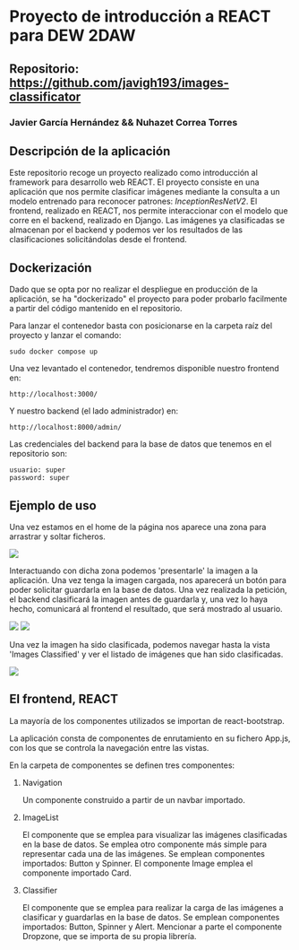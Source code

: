 # Proyecto de introducción a REACT para DEW 2DAW

## Repositorio: https://github.com/javigh193/images-classificator

### Javier García Hernández && Nuhazet Correa Torres

## Descripción de la aplicación

Este repositorio recoge un proyecto realizado como introducción al framework para desarrollo web REACT. El proyecto consiste en una aplicación que nos permite clasificar imágenes mediante la consulta a un modelo entrenado para reconocer patrones: <i>InceptionResNetV2</i>. El frontend, realizado en REACT, nos permite interaccionar con el modelo que corre en el backend, realizado en Django. Las imágenes ya clasificadas se almacenan por el backend y podemos ver los resultados de las clasificaciones solicitándolas desde el frontend. 

## Dockerización

Dado que se opta por no realizar el despliegue en producción de la aplicación, se ha "dockerizado" el proyecto para poder probarlo facilmente a partir del código mantenido en el repositorio.

Para lanzar el contenedor basta con posicionarse en la carpeta raíz del proyecto y lanzar el comando:
    
    sudo docker compose up

Una vez levantado el contenedor, tendremos disponible nuestro frontend en:

    http://localhost:3000/

Y nuestro backend (el lado administrador) en:

    http://localhost:8000/admin/

Las credenciales del backend para la base de datos que tenemos en el repositorio son:

    usuario: super
    password: super

## Ejemplo de uso

Una vez estamos en el home de la página nos aparece una zona para arrastrar y soltar ficheros.

<img src='docu/home.png'>

Interactuando con dicha zona podemos 'presentarle' la imagen a la aplicación. Una vez tenga la imagen cargada, nos aparecerá un botón para poder solicitar guardarla en la base de datos. Una vez realizada la petición, el backend clasificará la imagen antes de guardarla y, una vez lo haya hecho, comunicará al frontend el resultado, que será mostrado al usuario.

<img src='docu/save_btn.png'>

<img src='docu/img_classified.png'>

Una vez la imagen ha sido clasificada, podemos navegar hasta la vista 'Images Classified' y ver el listado de imágenes que han sido clasificadas.

<img src='docu/list.png'>

## El frontend, REACT

La mayoría de los componentes utilizados se importan de react-bootstrap.

La aplicación consta de componentes de enrutamiento en su fichero App.js, con los que se controla la navegación entre las vistas.

En la carpeta de componentes se definen tres componentes:

1. Navigation

    Un componente construido a partir de un navbar importado.

2. ImageList

    El componente que se emplea para visualizar las imágenes clasificadas en la base de datos. Se emplea otro componente más simple para representar cada una de las imágenes. Se emplean componentes importados: Button y Spinner. El componente Image emplea el componente importado Card.

3. Classifier

    El componente que se emplea para realizar la carga de las imágenes a clasificar y guardarlas en la base de datos. Se emplean componentes importados:
    Button, Spinner y Alert. Mencionar a parte el componente Dropzone, que se importa de su propia librería.
